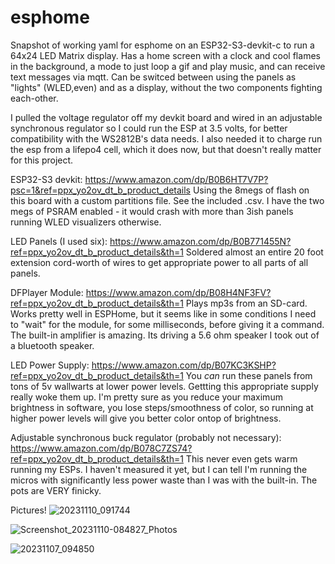 # esphome
Snapshot of working yaml for esphome on an ESP32-S3-devkit-c to run a 64x24 LED Matrix display. Has a home screen with a clock and cool flames in the background, a mode to just loop a gif and play music, and can receive text messages via mqtt. Can be switced between using the panels as "lights" (WLED,even) and as a display, without the two components fighting each-other.

I pulled the voltage regulator off my devkit board and wired in an adjustable synchronous regulator so I could run the ESP at 3.5 volts, for better compatibility with the WS2812B's data needs. I also needed it to charge run the esp from a lifepo4 cell, which it does now, but that doesn't really matter for this project.

ESP32-S3 devkit:
https://www.amazon.com/dp/B0B6HT7V7P?psc=1&ref=ppx_yo2ov_dt_b_product_details
Using the 8megs of flash on this board with a custom partitions file. See the included .csv.
I have the two megs of PSRAM enabled - it would crash with more than 3ish panels running WLED visualizers otherwise.

LED Panels (I used six):
https://www.amazon.com/dp/B0B771455N?ref=ppx_yo2ov_dt_b_product_details&th=1
Soldered almost an entire 20 foot extension cord-worth of wires to get appropriate power to all parts of all panels.

DFPlayer Module:
https://www.amazon.com/dp/B08H4NF3FV?ref=ppx_yo2ov_dt_b_product_details&th=1
Plays mp3s from an SD-card. Works pretty well in ESPHome, but it seems like in some conditions I need to "wait" for the module, for some milliseconds, before giving it a command. The built-in amplifier is amazing. Its driving a 5.6 ohm speaker I took out of a bluetooth speaker.

LED Power Supply:
https://www.amazon.com/dp/B07KC3KSHP?ref=ppx_yo2ov_dt_b_product_details&th=1
You *can* run these panels from tons of 5v wallwarts at lower power levels. Gettting this appropriate supply really woke them up. I'm pretty sure as you reduce your maximum brightness in software, you lose steps/smoothness of color, so running at higher power levels will give you better color ontop of brightness.

Adjustable synchronous buck regulator (probably not necessary):
https://www.amazon.com/dp/B078C7ZS74?ref=ppx_yo2ov_dt_b_product_details&th=1
This never even gets warm running my ESPs. I haven't measured it yet, but I can tell I'm running the micros with significantly less power waste than I was with the built-in. The pots are VERY finicky.


Pictures!
![20231110_091744](https://github.com/zgauthier2000/esphome/assets/127626977/46ffc264-0dfb-4f96-9fce-e418fa937d14)

![Screenshot_20231110-084827_Photos](https://github.com/zgauthier2000/esphome/assets/127626977/d638165d-a944-4ce9-a2eb-87f619aaa9a7)

![20231107_094850](https://github.com/zgauthier2000/esphome/assets/127626977/9276ef64-915d-4b7a-ae94-1dcdd2a45ac3)
